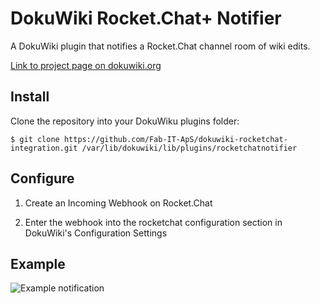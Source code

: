 # DokuWiki Rocket.Chat+ Notifier

A DokuWiki plugin that notifies a Rocket.Chat channel room of wiki edits.

[Link to project page on dokuwiki.org](https://www.dokuwiki.org/plugin:rocketchatnotifier)

## Install

Clone the repository into your DokuWiku plugins folder:

```
$ git clone https://github.com/Fab-IT-ApS/dokuwiki-rocketchat-integration.git /var/lib/dokuwiki/lib/plugins/rocketchatnotifier
```

## Configure

1. Create an Incoming Webhook on Rocket.Chat

2. Enter the webhook into the rocketchat configuration section in DokuWiki's Configuration Settings

## Example

![Example notification](https://github.com/Fab-IT-ApS/dokuwiki-rocketchat-integration/raw/master/example.png)
